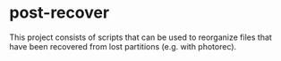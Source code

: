 post-recover
============

This project consists of scripts that can be used to reorganize files that have been recovered from lost partitions (e.g. with photorec).
